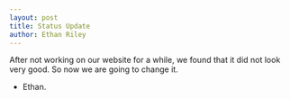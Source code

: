 ```yaml
---
layout: post
title: Status Update
author: Ethan Riley
---
```


After not working on our website for a while, we found that it did not look very good.
So now we are going to change it.

- Ethan.
